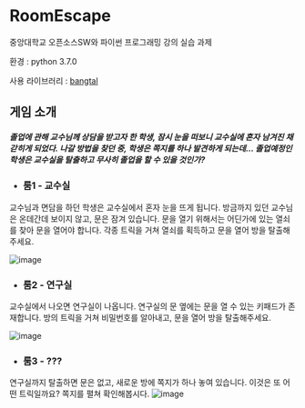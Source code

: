 # RoomEscape
중앙대학교 오픈소스SW와 파이썬 프로그래밍 강의 실습 과제

환경 : python 3.7.0

사용 라이브러리 : [bangtal](https://cafe.naver.com/bangtal)

게임 소개
---------

##### 졸업에 관해 교수님께 상담을 받고자 한 학생, 잠시 눈을 떠보니 교수실에 혼자 남겨진 채 갇히게 되었다. 나갈 방법을 찾던 중, 학생은 쪽지를 하나 발견하게 되는데... 졸업예정인 학생은 교수실을 탈출하고 무사히 졸업을 할 수 있을 것인가?

* ### 룸1 - 교수실
교수님과 면담을 하던 학생은 교수실에서 혼자 눈을 뜨게 됩니다. 방금까지 있던 교수님은 온데간데 보이지 않고, 문은 잠겨 있습니다. 문을 열기 위해서는 어딘가에 있는 열쇠를 찾아 문을 열어야 합니다. 각종 트릭을 거쳐 열쇠를 획득하고 문을 열어 방을 탈출해주세요.

![image](https://user-images.githubusercontent.com/30391819/93499559-1bf49300-f94e-11ea-911c-269419e3581a.png)

* ### 룸2 - 연구실
교수실에서 나오면 연구실이 나옵니다. 연구실의 문 옆에는 문을 열 수 있는 키패드가 존재합니다. 방의 트릭을 거쳐 비밀번호를 알아내고, 문을 열어 방을 탈출해주세요.

![image](https://user-images.githubusercontent.com/30391819/93499640-3890cb00-f94e-11ea-8e57-afe695b699e8.png)

* ### 룸3 - ???
연구실까지 탈출하면 문은 없고, 새로운 방에 쪽지가 하나 놓여 있습니다. 이것은 또 어떤 트릭일까요? 쪽지를 펼쳐 확인해봅시다.
![image](https://user-images.githubusercontent.com/30391819/93499853-7857b280-f94e-11ea-9b56-fd308bf9d5a2.png)
